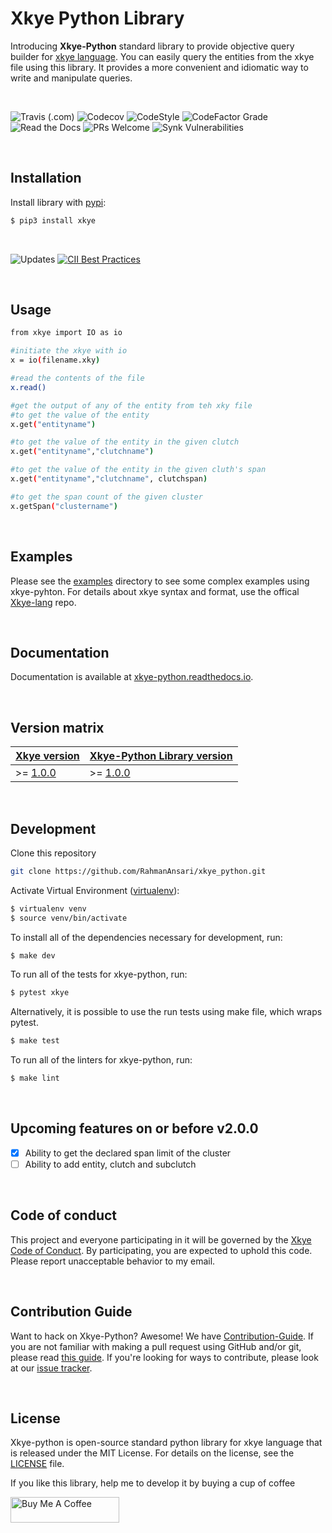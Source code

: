 # Xkye Python Library

Introducing **Xkye-Python** standard library to provide objective query builder for [xkye language](https://github.com/RahmanAnsari/xkye-lang). You can easily query the entities from the xkye file using this library. It provides a more convenient and idiomatic way to write and manipulate queries.

</br>

![Travis (.com)](https://img.shields.io/travis/com/RahmanAnsari/xkye_python?style=for-the-badge&labelColor=000000)
![Codecov](https://img.shields.io/codecov/c/github/RahmanAnsari/xkye_python?style=for-the-badge&labelColor=000000)
![CodeStyle](https://img.shields.io/badge/code%20style-black-black?style=for-the-badge&labelColor=000000)
![CodeFactor Grade](https://img.shields.io/codefactor/grade/github/RahmanAnsari/xkye_python?style=for-the-badge&labelColor=000000)
![Read the Docs](https://img.shields.io/readthedocs/xkye-python?style=for-the-badge&labelColor=000000)
![PRs Welcome](https://img.shields.io/badge/PRs-welcome-brightgreen.svg?style=for-the-badge&labelColor=000000)
![Synk Vulnerabilities](https://img.shields.io/snyk/vulnerabilities/github/rahmanansari/xkye_python?style=for-the-badge&labelColor=000000)

</br>

## Installation

Install library with [pypi](https://pypi.org/):

```sh
$ pip3 install xkye
```

</br>


![Updates](https://pyup.io/repos/github/RahmanAnsari/xkye_python/shield.svg?style=for-the-badge)
[![CII Best Practices](https://bestpractices.coreinfrastructure.org/projects/4953/badge)](https://bestpractices.coreinfrastructure.org/projects/4953)

</br>

## Usage
```sh
from xkye import IO as io

#initiate the xkye with io
x = io(filename.xky)

#read the contents of the file
x.read()

#get the output of any of the entity from teh xky file
#to get the value of the entity
x.get("entityname")

#to get the value of the entity in the given clutch
x.get("entityname","clutchname")

#to get the value of the entity in the given cluth's span
x.get("entityname","clutchname", clutchspan)

#to get the span count of the given cluster
x.getSpan("clustername")
```

</br>

## Examples
Please see the [examples](examples) directory to see some complex examples using xkye-pyhton. For details about xkye syntax and format, use the offical [Xkye-lang](https://github.com/RahmanAnsari/xkye-lang) repo.

</br>

## Documentation
Documentation is available at [xkye-python.readthedocs.io](https://xkye-python.readthedocs.io/en/latest/).

</br>

## Version matrix

| [Xkye version](https://github.com/RahmanAnsari/xkye-lang) | [Xkye-Python Library version](https://github.com/RahmanAnsari/xkye_python)    |
| --------------------- | --------------------------- |
| >= [1.0.0](https://github.com/RahmanAnsari/xkye-lang/releases/tag/v1.0.0)               | >= [1.0.0](https://github.com/RahmanAnsari/xkye_python/releases/tag/v1.0.0)                      |

</br>

## Development
Clone this repository
```sh
git clone https://github.com/RahmanAnsari/xkye_python.git
```

Activate Virtual Environment ([virtualenv](https://pypi.org/project/virtualenv/)):

```sh
$ virtualenv venv
$ source venv/bin/activate
```

To install all of the dependencies necessary for development, run:
```sh
$ make dev
```

To run all of the tests for xkye-python, run:

```sh
$ pytest xkye
```

Alternatively, it is possible to use the run tests using make file, which wraps pytest.
```sh
$ make test
```

To run all of the linters for xkye-python, run:

```sh
$ make lint
```

</br>

## Upcoming features on or before v2.0.0
- [x] Ability to get the declared span limit of the cluster
- [ ] Ability to add entity, clutch and subclutch

</br>

## Code of conduct
This project and everyone participating in it will be governed by the [Xkye Code of Conduct](CODE_OF_CONDUCT.md). By participating, you are expected to uphold this code. Please report unacceptable behavior to my email.

</br>

## Contribution Guide
Want to hack on Xkye-Python? Awesome! We have [Contribution-Guide](CONTRIBUTING.md). If you are not familiar with making a pull request using GitHub and/or git, please read [this guide](https://docs.github.com/en/github/collaborating-with-pull-requests/proposing-changes-to-your-work-with-pull-requests/about-pull-requests). If you're looking for ways to contribute, please look at our [issue tracker](https://github.com/RahmanAnsari/xkye_python/issues).

</br>

## License
Xkye-python is open-source standard python library for xkye language that is released under the MIT License. For details on the license, see the [LICENSE](LICENSE) file.

If you like this library, help me to develop it by buying a cup of coffee

<a href="https://www.buymeacoffee.com/rahmanansari" target="_blank"><img src="https://cdn.buymeacoffee.com/buttons/default-orange.png" align="center"  alt="Buy Me A Coffee" height="41" width="174"></a>

